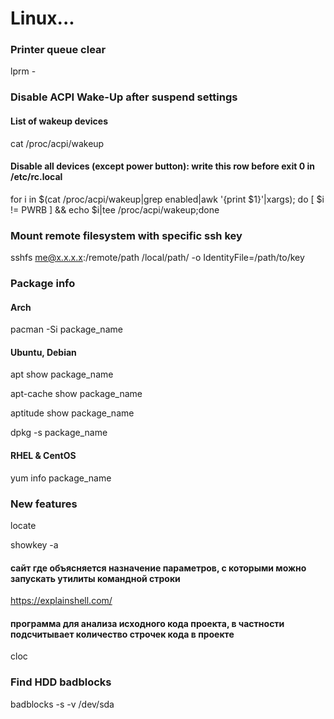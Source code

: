 # Linux...

### Printer queue clear
lprm -

### Disable ACPI Wake-Up after suspend settings 
#### List of wakeup devices
cat /proc/acpi/wakeup

#### Disable all devices (except power button): write this row before exit 0 in /etc/rc.local
for i in $(cat /proc/acpi/wakeup|grep enabled|awk '{print $1}'|xargs); do [ $i != PWRB ] && echo $i|tee /proc/acpi/wakeup;done

### Mount remote filesystem with specific ssh key
sshfs me@x.x.x.x:/remote/path /local/path/ -o IdentityFile=/path/to/key

### Package info

#### Arch
pacman -Si package_name

#### Ubuntu, Debian
apt show package_name

apt-cache show package_name

aptitude show package_name

dpkg -s package_name

#### RHEL & CentOS 
yum info package_name

### New features
locate

showkey -a

#### сайт где объясняется назначение параметров, с которыми можно запускать утилиты командной строки
https://explainshell.com/

#### программа для анализа исходного кода проекта, в частности подсчитывает количество строчек кода в проекте
cloc

### Find HDD badblocks
badblocks -s -v /dev/sda
